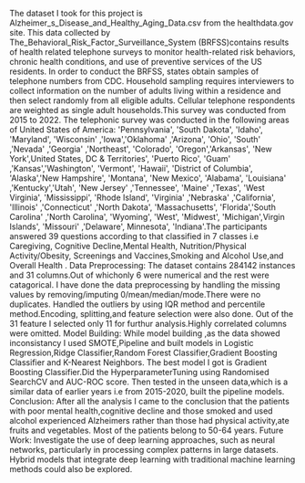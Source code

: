 The dataset I took for this project is Alzheimer_s_Disease_and_Healthy_Aging_Data.csv from the healthdata.gov site.
This data collected by The_Behavioral_Risk_Factor_Surveillance_System (BRFSS)contains results of health related telephone surveys to monitor health-related risk behaviors,
chronic health conditions, and use of preventive services of the US residents. In order to conduct the BRFSS, states obtain samples of telephone numbers from CDC.
Household sampling requires interviewers to collect information on the number of adults living within a residence and then select randomly from all eligible adults. Cellular telephone
respondents are weighted as single adult households.This survey was conducted from 2015 to 2022.
The telephonic survey was conducted in the following areas of United States of America:
'Pennsylvania', 'South Dakota', 'Idaho', 'Maryland', 'Wisconsin' ,'Iowa','Oklahoma' ,'Arizona', 'Ohio', 'South' ,'Nevada' ,'Georgia' ,'Northeast', 'Colorado', 'Oregon','Arkansas',
'New York',United States, DC & Territories', 'Puerto Rico', 'Guam' ,'Kansas','Washington', 'Vermont', 'Hawaii', 'District of Columbia', 'Alaska','New Hampshire', 'Montana', 'New Mexico',
'Alabama', 'Louisiana' ,'Kentucky','Utah', 'New Jersey' ,'Tennessee', 'Maine' ,'Texas', 'West Virginia', 'Mississippi', 'Rhode Island', 'Virginia' ,'Nebraska' ,'California', 
'Illinois' ,'Connecticut' ,'North Dakota', 'Massachusetts', 'Florida','South Carolina' ,'North Carolina', 'Wyoming', 'West', 'Midwest', 'Michigan',Virgin Islands', 
'Missouri' ,'Delaware', Minnesota', 'Indiana'.The participants answered 39 questions according to that classified in 7 classes i.e Caregiving,
 Cognitive Decline,Mental Health,	Nutrition/Physical Activity/Obesity, Screenings and Vaccines,Smoking and Alcohol Use,and Overall Health	.
 Data Preprocessing:
 The dataset contains 284142 instances and 31 columns.Out of whichonly 6 were numerical and the rest were catagorical.
 I have done the data preprocessing by handling the missing values by removing/imputing 0/mean/median/mode.There were no duplicates.
 Handled the outliers by using IQR method and percentile method.Encoding, splitting,and feature selection were also done.
 Out of the 31 feature I selected only 11 for furthur analysis.Highly correlated columns were omitted.
 Model Building:
 While model building ,as the data showed inconsistancy I used SMOTE,Pipeline and built models in Logistic Regression,Ridge Classifier,Random Forest Classifier,Gradient Boosting Classifier and K-Nearest Neighbors.
 The best model I got is Gradient Boosting Classifier.Did the HyperparameterTuning using Randomised SearchCV and AUC-ROC score.
 Then tested in the unseen data,which is a similar data of earlier years i.e from 2015-2020, built the pipeline models.
 Conclusion:
After all the analysis I came to the conclusion that the patients with poor mental health,cognitive decline and those smoked and used alcohol experienced Alzheimers rather than those had physical activity,ate fruits and vegetables.
Most of the patients  belong to 50-64 years.
Future Work:
Investigate the use of deep learning approaches, such as neural networks, particularly in processing complex patterns in large datasets. Hybrid models that integrate deep learning with traditional machine learning methods could also be explored.
